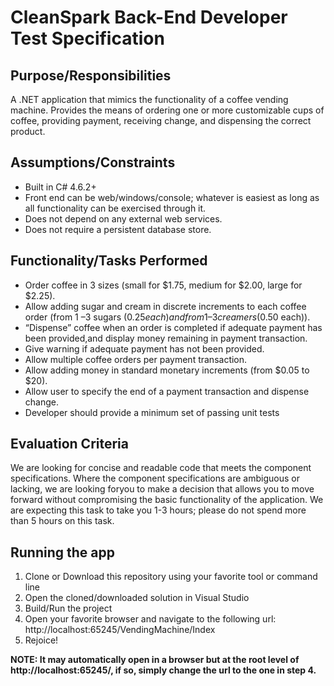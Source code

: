# CleanSpark Back-End Developer Test Specification

## Purpose/Responsibilities

A .NET application that mimics the functionality of a coffee vending machine. Provides the means of ordering one or more customizable cups of coffee, providing payment, receiving change, and dispensing the correct product.

## Assumptions/Constraints

- Built in C# 4.6.2+
- Front end can be web/windows/console; whatever is easiest as long as all functionality can be exercised through it.
- Does not depend on any external web services.
- Does not require a persistent database store.

## Functionality/Tasks Performed

- Order coffee in 3 sizes (small for $1.75, medium for $2.00, large for $2.25).
- Allow adding sugar and cream in discrete increments to each coffee order (from 1 –3 sugars ($0.25 each) and from 1 –3 creamers ($0.50 each)).
- “Dispense” coffee when an order is completed if adequate payment has been provided,and display money remaining in payment transaction.
- Give warning if adequate payment has not been provided.
- Allow multiple coffee orders per payment transaction.
- Allow adding money in standard monetary increments (from $0.05 to $20).
- Allow user to specify the end of a payment transaction and dispense change.
- Developer should provide a minimum set of passing unit tests

## Evaluation Criteria

We are looking for concise and readable code that meets the component specifications. Where the component specifications are ambiguous or lacking, we are looking foryou to make a decision that allows you to move forward without compromising the basic functionality of the application. We are expecting this task to take you 1-3 hours; please do not spend more than 5 hours on this task.

## Running the app

1. Clone or Download this repository using your favorite tool or command line
2. Open the cloned/downloaded solution in Visual Studio
3. Build/Run the project
4. Open your favorite browser and navigate to the following url: http://localhost:65245/VendingMachine/Index
5. Rejoice!

**NOTE: It may automatically open in a browser but at the root level of http://localhost:65245/, if so, simply change the url to the one in step 4.**